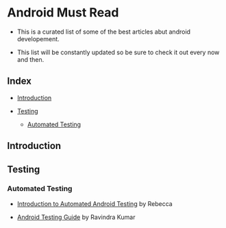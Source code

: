 # Android Must Read
* This is a curated list of some of the best articles abut android developement.

* This list will be constantly updated so be sure to check it out every now and then.

## Index

- [Introduction](#introduction)


- [Testing](#testing)
  - [Automated Testing](#automated-testing)





## Introduction



## Testing

### Automated Testing

* [Introduction to Automated Android Testing](https://riggaroo.co.za/introduction-automated-android-testing/) by  Rebecca

* [Android Testing Guide](https://github.com/ravidsrk/android-testing-guide/blob/master/README.md#introduction) by Ravindra Kumar
